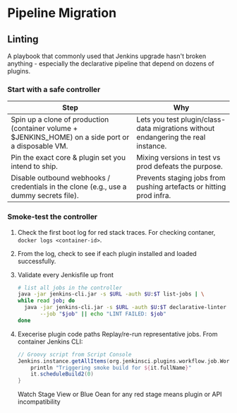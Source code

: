 # Pipeline Migration

## Linting
A playbook that commonly used that Jenkins upgrade hasn't broken anything -
especially the declarative pipeline that depend on dozens of plugins.

### Start with a safe controller

Step|Why
---|---
Spin up a clone of production (container volume + $JENKINS\_HOME) on a side port or a disposable VM.|Lets you test plugin/class-data migrations without endangering the real instance.
Pin the exact core & plugin set you intend to ship.|Mixing versions in test vs prod defeats the purpose.
Disable outbound webhooks / credentials in the clone (e.g., use a dummy secrets file).|Prevents staging jobs from pushing artefacts or hitting prod infra.

### Smoke-test the controller

1. Check the first boot log for red stack traces. For checking contaner, `docker logs <container-id>`.
2. From the log, check to see if each plugin installed and loaded successfully.
3. Validate every Jenkisfile up front

   ``` bash
   # list all jobs in the controller
   java -jar jenkins-cli.jar -s $URL -auth $U:$T list-jobs | \
   while read job; do
     java -jar jenkins-cli.jar -s $URL -auth $U:$T declarative-linter \
          --job "$job" || echo "LINT FAILED: $job"
   done
   ```
4. Execerise plugin code paths
   Replay/re-run representative jobs. From container Jenkins CLI:

   ``` groovy
   // Groovy script from Script Console
   Jenkins.instance.getAllItems(org.jenkinsci.plugins.workflow.job.WorkflowJob).each {
       println "Triggering smoke build for ${it.fullName}"
       it.scheduleBuild2(0)
   }
   ```
   Watch Stage View or Blue Oean for any red stage means plugin or API incompatibility
